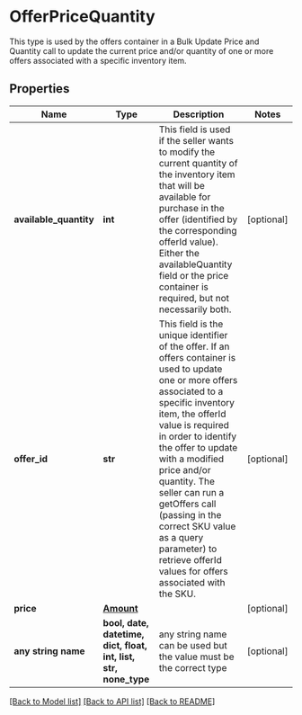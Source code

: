 # OfferPriceQuantity

This type is used by the offers container in a Bulk Update Price and Quantity call to update the current price and/or quantity of one or more offers associated with a specific inventory item.

## Properties
Name | Type | Description | Notes
------------ | ------------- | ------------- | -------------
**available_quantity** | **int** | This field is used if the seller wants to modify the current quantity of the inventory item that will be available for purchase in the offer (identified by the corresponding offerId value). Either the availableQuantity field or the price container is required, but not necessarily both. | [optional] 
**offer_id** | **str** | This field is the unique identifier of the offer. If an offers container is used to update one or more offers associated to a specific inventory item, the offerId value is required in order to identify the offer to update with a modified price and/or quantity. The seller can run a getOffers call (passing in the correct SKU value as a query parameter) to retrieve offerId values for offers associated with the SKU. | [optional] 
**price** | [**Amount**](Amount.md) |  | [optional] 
**any string name** | **bool, date, datetime, dict, float, int, list, str, none_type** | any string name can be used but the value must be the correct type | [optional]

[[Back to Model list]](../README.md#documentation-for-models) [[Back to API list]](../README.md#documentation-for-api-endpoints) [[Back to README]](../README.md)


